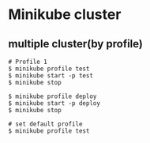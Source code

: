 # Minikube cluster

## multiple cluster(by profile)

```
# Profile 1
$ minikube profile test
$ minikube start -p test
$ minikube stop

$ minikube profile deploy
$ minikube start -p deploy
$ minikube stop

# set default profile
$ minikube profile test
```
